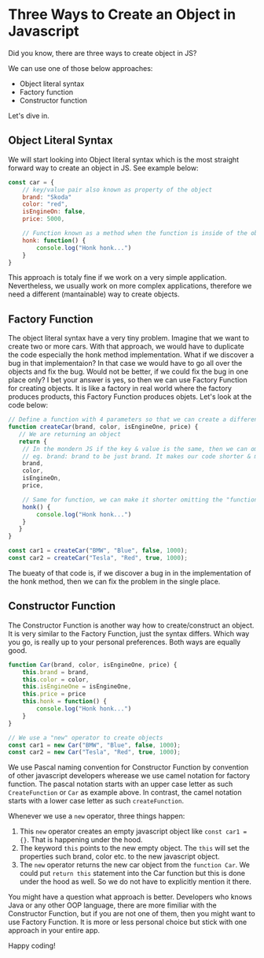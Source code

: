 # Three Ways to Create an Object in Javascript

Did you know, there are three ways to create object in JS? 

We can use one of those below approaches:

- Object literal syntax
- Factory function
- Constructor function

Let's dive in.

## Object Literal Syntax

We will start looking into Object literal syntax which is the most straight forward way to create an object in JS. See example below:

```javascript
const car = {
    // key/value pair also known as property of the object
    brand: "Skoda"
    color: "red",
    isEngineOn: false,
    price: 5000,

    // Function known as a method when the function is inside of the object
    honk: function() {
        console.log("Honk honk...")
    }
}
```

This approach is totaly fine if we work on a very simple application. Nevertheless, we usually work on more complex applications, therefore we need a different (mantainable) way to create objects.

## Factory Function

The object literal syntax have a very tiny problem. Imagine that we want to create two or more cars. With that approach, we would have to duplicate the code especially the honk method implementation. What if we discover a bug in that implementaion? In that case we would have to go all over the objects and fix the bug. Would not be better, if we could fix the bug in one place only? I bet your answer is yes, so then we can use Factory Function for creating objects. It is like a factory in real world where the factory produces products, this Factory Function produces objets. Let's look at the code below:

```javascript
// Define a function with 4 parameters so that we can create a different objects with the same method called honk
function createCar(brand, color, isEngineOne, price) {
   // We are returning an object
   return {
    // In the mondern JS if the key & value is the same, then we can omit the value
    // eg. brand: brand to be just brand. It makes our code shorter & more readable.
    brand,
    color,
    isEngineOn,
    price,

    // Same for function, we can make it shorter omitting the "function" keyword and the colon as such:
    honk() {
        console.log("Honk honk...")
    }
   }
}

const car1 = createCar("BMW", "Blue", false, 1000);
const car2 = createCar("Tesla", "Red", true, 1000);
```

The bueaty of that code is, if we discover a bug in in the implementation of the honk method, then we can fix the problem in the single place.

## Constructor Function

The Constructor Function is another way how to create/construct an object. It is very similar to the Factory Function, just the syntax differs. Which way you go, is really up to your personal preferences. Both ways are equally good. 

```javascript
function Car(brand, color, isEngineOne, price) {
    this.brand = brand,
    this.color = color,
    this.isEngineOne = isEngineOne,
    this.price = price
    this.honk = function() {
        console.log("Honk honk...")
    }
}

// We use a "new" operator to create objects
const car1 = new Car("BMW", "Blue", false, 1000);
const car2 = new Car("Tesla", "Red", true, 1000);
```

We use Pascal naming convention for Constructor Function by convention of other javascript developers wherease we use camel notation for factory function. The pascal notation starts with an upper case letter as such `CreateFunction` or `Car` as example above. In contrast, the camel notation starts with a lower case letter as such `createFunction`.

Whenever we use a `new` operator, three things happen:

1. This `new` operator creates an empty javascript object like `const car1 = {}`. That is happening under the hood.
2. The keyword `this` points to the new empty object. The `this` will set the properties such brand, color etc. to the new javascript object. 
3. The `new` operator returns the new car object from the `function Car`. We could put `return this` statement into the Car function but this is done under the hood as well. So we do not have to explicitly mention it there.

You might have a question what approach is better. Developers who knows Java or any other OOP language, there are more fimiliar with the Constructor Function, but if you are not one of them, then you might want to use Factory Function. It is more or less personal choice but stick with one approach in your entire app.

Happy coding!
